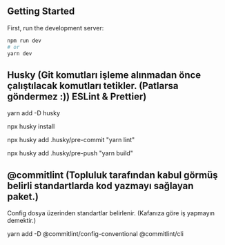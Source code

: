 ## Getting Started

First, run the development server:

```bash
npm run dev
# or
yarn dev
```


## Husky (Git komutları işleme alınmadan önce çalıştılacak komutları tetikler. (Patlarsa göndermez :)) ESLint & Prettier)
yarn add -D husky

npx husky install

npx husky add .husky/pre-commit "yarn lint"

npx husky add .husky/pre-push "yarn build"

## @commitlint (Topluluk tarafından kabul görmüş belirli standartlarda kod yazmayı sağlayan paket.)
Config dosya üzerinden standartlar belirlenir. (Kafanıza göre iş yapmayın demektir.)

yarn add -D @commitlint/config-conventional @commitlint/cli
